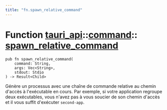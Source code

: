 ```yaml
---
title: "fn.spawn_relative_command"
---
```


# Function [tauri_api](/docs/api/rust/tauri_api/../index.html)::​[command](/docs/api/rust/tauri_api/index.html)::​[spawn_relative_command](/docs/api/rust/tauri_api/)

    pub fn spawn_relative_command(
        command: String, 
        args: Vec<String>, 
        stdout: Stdio
    ) -> Result<Child>

Génère un processus avec une chaîne de commande relative au chemin d'accès à l'exécutable en cours. Par exemple, si votre application regroupe deux exécutables, vous n'avez pas à vous soucier de son chemin d'accès et il vous suffit d'exécuter `second-app`.
